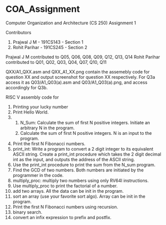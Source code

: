 # COA_Assignment
Computer Organization and Architecture (CS 250)
              Assignment 1

Contributors
1. Prajwal J M - 191CS143 - Section 1
2. Rohit Parihar - 191CS245 - Section 2

Prajwal J M contributed to Q05, Q06, Q08, Q09, Q12, Q13, Q14
Rohit Parihar contributed to Q01, Q02, Q03, Q04, Q07, Q10, Q11

QXX/A1_QXX.asm and QXX_A1_XX.png contain the assemebly code for question XX and output screenshot for question XX respectively.
For Q3a access it as Q03/A1_Q03(a).asm and Q03/A1_Q03(a).png, and access accordingly for Q3b.

RISC V assembly code for
1. Printing your lucky number
2. Print Hello World.
3. 1. N_Sum: Calculate the sum of first N positive integers. Initiate an arbitrary N in the program.
   2. Calculate the sum of first N positive integers. N is an input to the program.
5. Print the first N Fibonacci numbers.
6. print_int: Write a program to convert a 2 digit integer to its equivalent ASCII string. Create a print_int procedure which takes the 2 digit decimal int as the input, and outputs the address of the ASCII string.
7. Use the print_int procedure to print the sum from the N_sum program.
8. Find the GCD of two numbers. Both numbers are initiated by the programmer in the code.
9. multiply_proc: multiply two numbers using only RV64I instructions.
10. Use multiply_proc to print the factorial of a number.
11. add two arrays. All the data can be init in the program.
12. sort an array (use your favorite sort algo). Array can be init in the program.
13. Print the first N Fibonacci numbers using recursion.
14. binary search.
15. convert an infix expression to prefix and postfix.
